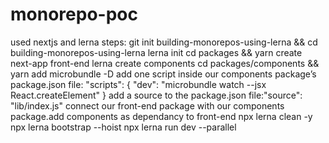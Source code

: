 # monorepo-poc
used nextjs and lerna
steps:
     git init building-monorepos-using-lerna && cd building-monorepos-using-lerna
     lerna init
     cd packages && yarn create next-app front-end
     lerna create components
     cd packages/components && yarn add microbundle -D
     add one script inside our components package’s package.json file: "scripts": {
                                                                                     "dev": "microbundle watch --jsx React.createElement"
                                                                                  }
     add a source to the package.json file:"source": "lib/index.js"
     connect our front-end package with our components package.add components as dependancy to front-end
     npx lerna clean -y
     npx lerna bootstrap --hoist
     npx lerna run dev --parallel
